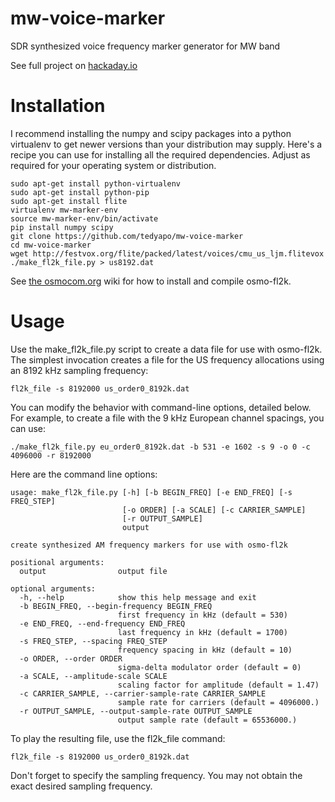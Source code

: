 # mw-voice-marker
SDR synthesized voice frequency marker generator for MW band 

See full project on [hackaday.io](https://hackaday.io/project/21145)

# Installation
I recommend installing the numpy and scipy packages into a python
virtualenv to get newer versions than your distribution may supply.
Here's a recipe you can use for installing all the required dependencies.
Adjust as required for your operating system or distribution.
```
sudo apt-get install python-virtualenv
sudo apt-get install python-pip
sudo apt-get install flite
virtualenv mw-marker-env
source mw-marker-env/bin/activate
pip install numpy scipy
git clone https://github.com/tedyapo/mw-voice-marker
cd mw-voice-marker
wget http://festvox.org/flite/packed/latest/voices/cmu_us_ljm.flitevox
./make_fl2k_file.py > us8192.dat
```
See [the osmocom.org](https://osmocom.org/projects/osmo-fl2k/wiki) wiki for how to install and compile osmo-fl2k.

# Usage
Use the make_fl2k_file.py script to create a data file for use with osmo-fl2k.  The simplest invocation creates a file for the US frequency allocations using an 8192 kHz sampling frequency:
```
fl2k_file -s 8192000 us_order0_8192k.dat
```
You can modify the behavior with command-line options, detailed below.  For example, to create a file with the 9 kHz European channel spacings, you can use:
```
./make_fl2k_file.py eu_order0_8192k.dat -b 531 -e 1602 -s 9 -o 0 -c 4096000 -r 8192000 
```
Here are the command line options:
```
usage: make_fl2k_file.py [-h] [-b BEGIN_FREQ] [-e END_FREQ] [-s FREQ_STEP]
                         [-o ORDER] [-a SCALE] [-c CARRIER_SAMPLE]
                         [-r OUTPUT_SAMPLE]
                         output

create synthesized AM frequency markers for use with osmo-fl2k

positional arguments:
  output                output file

optional arguments:
  -h, --help            show this help message and exit
  -b BEGIN_FREQ, --begin-frequency BEGIN_FREQ
                        first frequency in kHz (default = 530)
  -e END_FREQ, --end-frequency END_FREQ
                        last frequency in kHz (default = 1700)
  -s FREQ_STEP, --spacing FREQ_STEP
                        frequency spacing in kHz (default = 10)
  -o ORDER, --order ORDER
                        sigma-delta modulator order (default = 0)
  -a SCALE, --amplitude-scale SCALE
                        scaling factor for amplitude (default = 1.47)
  -c CARRIER_SAMPLE, --carrier-sample-rate CARRIER_SAMPLE
                        sample rate for carriers (default = 4096000.)
  -r OUTPUT_SAMPLE, --output-sample-rate OUTPUT_SAMPLE
                        output sample rate (default = 65536000.)
 ```
 To play the resulting file, use the fl2k_file command:
 ```
 fl2k_file -s 8192000 us_order0_8192k.dat
 ```
 Don't forget to specify the sampling frequency.  You may not obtain the exact desired sampling frequency.
